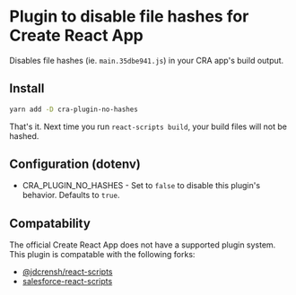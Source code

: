 # Plugin to disable file hashes for Create React App

Disables file hashes (ie. `main.35dbe941.js`) in your CRA app's build output. 

## Install

```bash
yarn add -D cra-plugin-no-hashes
```

That's it. Next time you run `react-scripts build`, your build files will not be hashed.

## Configuration (dotenv)

* CRA_PLUGIN_NO_HASHES - Set to `false` to disable this plugin's behavior. Defaults to `true`.

## Compatability

The official Create React App does not have a supported plugin system.
This plugin is compatable with the following forks:

* [@jdcrensh/react-scripts](https://www.npmjs.com/package/@jdcrensh/react-scripts)
* [salesforce-react-scripts](https://www.npmjs.com/package/salesforce-react-scripts)
